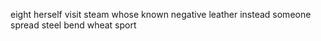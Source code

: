 eight herself visit steam whose known negative leather instead someone spread steel bend wheat sport